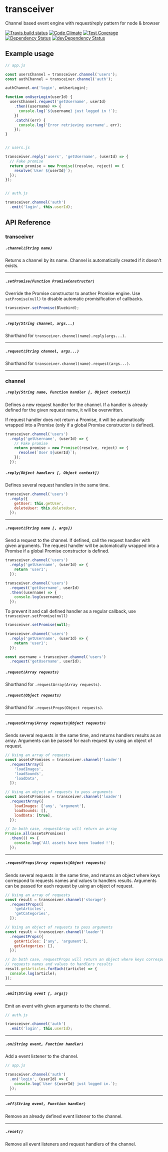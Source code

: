 # transceiver

Channel based event engine with request/reply pattern for node & browser

[![Travis build status](http://img.shields.io/travis/risq/transceiver.svg?style=flat)](https://travis-ci.org/risq/transceiver)
[![Code Climate](https://codeclimate.com/github/risq/transceiver/badges/gpa.svg)](https://codeclimate.com/github/risq/transceiver)
[![Test Coverage](https://codeclimate.com/github/risq/transceiver/badges/coverage.svg)](https://codeclimate.com/github/risq/transceiver)
[![Dependency Status](https://david-dm.org/risq/transceiver.svg)](https://david-dm.org/risq/transceiver)
[![devDependency Status](https://david-dm.org/risq/transceiver/dev-status.svg)](https://david-dm.org/risq/transceiver#info=devDependencies)


## Example usage

```js
// app.js

const usersChannel = transceiver.channel('users');
const authChannel = transceiver.channel('auth');

authChannel.on('login', onUserLogin);

function onUserLogin(userId) {
  usersChannel.request('getUsername', userId)
    .then((username) => {
      console.log(`${username} just logged in !`);
    })
    .catch((err) {
      console.log('Error retrieving username', err);
    });
}


// users.js

transceiver.reply('users', 'getUsername', (userId) => {
  // Fake promise
  return promise = new Promise((resolve, reject) => {
    resolve(`User ${userId}`);
  });
});


// auth.js

transceiver.channel('auth')
  .emit('login', this.userId);
```


## API Reference

### transceiver

##### `.channel(String name)`

Returns a channel by its name. Channel is automatically created if it doesn't exists.

---


##### `.setPromise(Function PromiseConstructor)`

Override the Promise constructor to another Promise engine. Use `setPromise(null)`
to disable automatic promisification of callbacks.

```js
transceiver.setPromise(Bluebird);
```

---

##### `.reply(String channel, args...)`

Shorthand for `transceiver.channel(name).reply(args...)`.

---

##### `.request(String channel, args...)`

Shorthand for `transceiver.channel(name).request(args...)`.

---

### channel

##### `.reply(String name, Function handler [, Object context])`

Defines a new request handler for the channel. If a handler is already defined for the
given request name, it will be overwritten.

If request handler does not return a Promise, it will be automatically wrapped
into a Promise (only if a global Promise constructor is defined).

```js
transceiver.channel('users')
  .reply('getUsername', (userId) => {
    // Fake promise
    return promise = new Promise((resolve, reject) => {
      resolve(`User ${userId}`);
    });
  });
```


##### `.reply(Object handlers [, Object context])`

Defines several request handlers in the same time.

```js
transceiver.channel('users')
  .reply({
    getUser: this.getUser,
    deleteUser: this.deleteUser,
  });
```

---

##### `.request(String name [, args])`

Send a request to the channel. If defined, call the request handler with given
arguments. The request handler will be automatically wrapped into a Promise if a
global Promise constructor is defined.

```js
transceiver.channel('users')
  .reply('getUsername', (userId) => {
    return 'user1';
  });

transceiver.channel('users')
  .request('getUsername', userId)
  .then((username) => {
    console.log(username);
  });
```

To prevent it and call defined handler as a regular callback,
use `transceiver.setPromise(null)`

```js
transceiver.setPromise(null);

transceiver.channel('users')
  .reply('getUsername', (userId) => {
    return 'user1';
  });

const username = transceiver.channel('users')
  .request('getUsername', userId);
```

##### `.request(Array requests)`

Shorthand for `.requestArray(Array requests)`.


##### `.request(Object requests)`

Shorthand for `.requestProps(Object requests)`.

---

##### `.requestArray(Array requests|Object requests)`

Sends several requests in the same time, and returns handlers results as an array.
Arguments can be passed for each request by using an object of request.

```js
// Using an array of requests
const assetsPromises = transceiver.channel('loader')
  .requestArray([
    'loadImages',
    'loadSounds',
    'loadData',
  ]);

// Using an object of requests to pass arguments
const assetsPromises = transceiver.channel('loader')
  .requestArray({
    loadImages: ['any', 'argument'],
    loadSounds: [],
    loadData: [true],
  });

// In both case, requestArray will return an array
Promise.all(assetsPromises)
  .then(() => {
    console.log('All assets have been loaded !');
  });
```

---

##### `.requestProps(Array requests|Object requests)`

Sends several requests in the same time, and returns an object where keys correspond to
requests names and values to handlers results. Arguments can be passed for each request
by using an object of request.

```js
// Using an array of requests
const result = transceiver.channel('storage')
  .requestProps([
    'getArticles',
    'getCategories',
  ]);

// Using an object of requests to pass arguments
const result = transceiver.channel('loader')
  .requestProps({
    getArticles: ['any', 'argument'],
    getCategories: [],
  });

// In both case, requestProps will return an object where keys correspond to
// requests names and values to handlers results
result.getArticles.forEach((article) => {
  console.log(article);
});
```

---

##### `.emit(String event [, args])`

Emit an event with given arguments to the channel.

```js
// auth.js

transceiver.channel('auth')
  .emit('login', this.userId);
```

---

##### `.on(String event, Function handler)`

Add a event listener to the channel.

```js
// app.js

transceiver.channel('auth')
  .on('login', (userId) => {
    console.log(`User ${userId} just logged in.`);
  });
```

---

##### `.off(String event, Function handler)`

Remove an already defined event listener to the channel.

---

##### `.reset()`

Remove all event listeners and request handlers of the channel.
